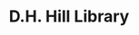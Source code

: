 ---
events:
- building: D.H. Hill Library
  categories: dh-hill-library
  description: The first Pan Afrikan Festival began on March 22 of that year and continued
    until April 2. The festival featured lectures by C. T. Vivian and other speakers,
    as well as musical performances. The Pan Afrikan Festival has been an annual event
    at NC State since then.
  event_decade: '1970'
  event_id: '12'
  excerpt: The first Pan Afrikan Festival began on March 22 of that year and continued
    until April 2. The festival featured lectures by C. T. Vivian and other speakers,
    as well as musical performances. The Pan Afrikan Festival has been an annual event
    at NC State since then.
  image id (orig): ua023_025-002-bx0004-003-007
  image_caption: Dancers at Pan-African festival
  image_id: ua023_025-002-bx0004-003-007
  image_link: https://d.lib.ncsu.edu/collections/catalog/ua023_025-002-bx0004-003-007
  start_date: 03/01/1971
  title: Pan Afrikan Festival
  year: '1971'
- building: D.H. Hill Library
  categories: dh-hill-library
  description: The Collection Management Department was established in the library,
    with Margaret Hunt as its first head. Hunt had been one of the first African American
    librarians hired during the 1970s.
  event_decade: '1990'
  event_id: '28'
  excerpt: The Collection Management Department was established in the library, with
    Margaret Hunt as its first head. Hunt had been one of the first African American
    librarians hired during the 1970s.
  image id (orig): '0003311'
  image_caption: D. H. Hill Jr. Library's new bookstack, North Carolina State University.
  image_id: '0003311'
  image_link: https://d.lib.ncsu.edu/collections/catalog/0003311
  start_date: 01/01/1990
  title: Collection Management Department established
  year: '1990'
- building: D.H. Hill Library
  categories: dh-hill-library
  description: William V. Frazier was hired as the first African American in a professional
    librarian position.
  event_decade: '1970'
  event_id: '77'
  excerpt: William V. Frazier was hired as the first African American in a professional
    librarian position.
  image id (orig): 0003309
  image_caption: D. H. Hill Jr. Library, aerial view
  image_id: 0003309
  image_link: https://d.lib.ncsu.edu/collections/catalog/0003309
  redirect_from: /events/23/index.html
  start_date: 01/01/1970
  title: First African American Librarian
  year: '1970'
- audio_id: sa-rwb-010
  building: D.H. Hill Library
  categories: dh-hill-library
  description: Eric Moore became the first African American Student Senate President.
  event_decade: '1960'
  event_id: '79'
  excerpt: Eric Moore became the first African American Student Senate President.
  image id (orig): 0004840
  image_caption: Chancellor John T. Caldwell posing with North Carolina State University
    student government officials, including Eric N. Moore, at Memorial Bell Tower
  image_id: 0004840
  image_link: https://d.lib.ncsu.edu/collections/catalog/0004840
  redirect_from: /events/21/index.html
  start_date: 4/1/1969
  title: First African American Student Senate President
  year: '1969'
- audio_id: sa-rwb-006
  building: D.H. Hill Library
  categories: d.h.-hill-library
  description: Edward Walker was hired as a mail clerk, becoming the first full-time
    African American staff member of the library.
  event_decade: '1960'
  event_id: '89'
  excerpt: Edward Walker was hired as a mail clerk, becoming the first full-time African
    American staff member of the library.
  image id (orig): '0003271'
  image_caption: D. H. Hill Jr. Library
  image_id: '0003271'
  image_link: https://d.lib.ncsu.edu/collections/catalog/0003271
  redirect_from: /events/9/index.html
  start_date: 1/1/1962
  title: First Full-Time African American Library Staff Member
  year: '1962'
lat: '35.787601'
layout: post
leafleticon: /demostite/assets/leaflet/img/book.svg
lng: '-78.669998'
order: 20
permalink: places/dh-hill-library/
place: dh-hill-library
route:
  code: Ok
  routes:
  - distance: 709.044
    duration: 509.327
    geometry:
      coordinates:
      - - -78.669928
        - 35.787836
      - - -78.669893
        - 35.787916
      - - -78.669877
        - 35.787949
      - - -78.669642
        - 35.787883
      - - -78.669211
        - 35.787758
      - - -78.668863
        - 35.787674
      - - -78.668296
        - 35.787564
      - - -78.668177
        - 35.78755
      - - -78.668097
        - 35.787533
      - - -78.668007
        - 35.787497
      - - -78.667973
        - 35.787479
      - - -78.667931
        - 35.787463
      - - -78.667898
        - 35.787475
      - - -78.667816
        - 35.787484
      - - -78.667696
        - 35.787472
      - - -78.66753
        - 35.787436
      - - -78.667479
        - 35.787417
      - - -78.667402
        - 35.787369
      - - -78.667303
        - 35.787283
      - - -78.667185
        - 35.787164
      - - -78.666964
        - 35.786962
      - - -78.666911
        - 35.78694
      - - -78.666602
        - 35.786823
      - - -78.666236
        - 35.786726
      - - -78.66631
        - 35.786617
      - - -78.666376
        - 35.78652
      - - -78.666438
        - 35.78641
      - - -78.66648
        - 35.786284
      - - -78.66654
        - 35.786091
      - - -78.66657
        - 35.786016
      - - -78.666584
        - 35.785981
      - - -78.666688
        - 35.78571
      - - -78.666808
        - 35.7854
      - - -78.666753
        - 35.785349
      - - -78.666692
        - 35.785391
      - - -78.666653
        - 35.785401
      - - -78.666616
        - 35.785405
      - - -78.66654
        - 35.785407
      - - -78.666458
        - 35.785396
      - - -78.666351
        - 35.785359
      - - -78.666221
        - 35.785316
      - - -78.666232
        - 35.78528
      - - -78.666248
        - 35.785235
      - - -78.665864
        - 35.785121
      - - -78.665709
        - 35.785068
      - - -78.665669
        - 35.785044
      - - -78.665605
        - 35.785006
      - - -78.665706
        - 35.784787
      - - -78.665764
        - 35.78468
      type: LineString
    legs:
    - admins:
      - iso_3166_1: US
        iso_3166_1_alpha3: USA
      distance: 709.044
      duration: 509.327
      steps:
      - distance: 13
        driving_side: right
        duration: 10.155
        geometry:
          coordinates:
          - - -78.669928
            - 35.787836
          - - -78.669893
            - 35.787916
          - - -78.669877
            - 35.787949
          type: LineString
        intersections:
        - admin_index: 0
          bearings:
          - 20
          duration: 6.338
          entry:
          - true
          geometry_index: 0
          is_urban: true
          location:
          - -78.669928
          - 35.787836
          mapbox_streets_v8:
            class: service
          out: 0
          weight: 6.338
        - admin_index: 0
          bearings:
          - 21
          - 200
          entry:
          - true
          - false
          geometry_index: 1
          in: 1
          is_urban: true
          location:
          - -78.669893
          - 35.787916
          mapbox_streets_v8:
            class: service
          out: 0
          turn_duration: 1
          turn_weight: 1
        maneuver:
          bearing_after: 20
          bearing_before: 0
          instruction: Walk north.
          location:
          - -78.669928
          - 35.787836
          type: depart
        mode: walking
        name: ''
        weight: 10.155
      - distance: 185
        driving_side: right
        duration: 133.282
        geometry:
          coordinates:
          - - -78.669877
            - 35.787949
          - - -78.669642
            - 35.787883
          - - -78.669211
            - 35.787758
          - - -78.668863
            - 35.787674
          - - -78.668296
            - 35.787564
          - - -78.668177
            - 35.78755
          - - -78.668097
            - 35.787533
          - - -78.668007
            - 35.787497
          - - -78.667973
            - 35.787479
          - - -78.667931
            - 35.787463
          type: LineString
        intersections:
        - admin_index: 0
          bearings:
          - 109
          - 201
          duration: 68.31
          entry:
          - true
          - false
          geometry_index: 2
          in: 1
          is_urban: true
          location:
          - -78.669877
          - 35.787949
          mapbox_streets_v8:
            class: street
          out: 0
          turn_weight: 5
          weight: 73.31
        - admin_index: 0
          bearings:
          - 103
          - 287
          duration: 37.324
          entry:
          - true
          - false
          geometry_index: 5
          in: 1
          is_urban: true
          location:
          - -78.668863
          - 35.787674
          mapbox_streets_v8:
            class: street
          out: 0
          weight: 37.324
        - admin_index: 0
          bearings:
          - 98
          - 283
          duration: 8.746
          entry:
          - true
          - false
          geometry_index: 6
          in: 1
          is_urban: true
          location:
          - -78.668296
          - 35.787564
          mapbox_streets_v8:
            class: street
          out: 0
          turn_duration: 1
          turn_weight: 1
          weight: 8.746
        - admin_index: 0
          bearings:
          - 105
          - 278
          duration: 5.93
          entry:
          - true
          - false
          geometry_index: 7
          in: 1
          is_urban: true
          location:
          - -78.668177
          - 35.78755
          mapbox_streets_v8:
            class: street
          out: 0
          turn_duration: 1
          turn_weight: 1
          weight: 5.93
        - admin_index: 0
          bearings:
          - 118
          - 285
          duration: 9.155
          entry:
          - true
          - false
          geometry_index: 8
          in: 1
          is_urban: true
          location:
          - -78.668097
          - 35.787533
          mapbox_streets_v8:
            class: street
          out: 0
          weight: 9.155
        - admin_index: 0
          bearings:
          - 115
          - 298
          entry:
          - true
          - false
          geometry_index: 10
          in: 1
          is_urban: true
          location:
          - -78.667973
          - 35.787479
          mapbox_streets_v8:
            class: street
          out: 0
          turn_duration: 1
          turn_weight: 1
        maneuver:
          bearing_after: 109
          bearing_before: 21
          instruction: Turn right onto Founders Drive.
          location:
          - -78.669877
          - 35.787949
          modifier: right
          type: end of road
        mode: walking
        name: Founders Drive
        weight: 138.282
      - distance: 111
        driving_side: right
        duration: 80.169
        geometry:
          coordinates:
          - - -78.667931
            - 35.787463
          - - -78.667898
            - 35.787475
          - - -78.667816
            - 35.787484
          - - -78.667696
            - 35.787472
          - - -78.66753
            - 35.787436
          - - -78.667479
            - 35.787417
          - - -78.667402
            - 35.787369
          - - -78.667303
            - 35.787283
          - - -78.667185
            - 35.787164
          - - -78.666964
            - 35.786962
          type: LineString
        intersections:
        - admin_index: 0
          bearings:
          - 66
          - 295
          duration: 2.113
          entry:
          - true
          - false
          geometry_index: 11
          in: 1
          is_urban: true
          location:
          - -78.667931
          - 35.787463
          mapbox_streets_v8:
            class: street
          out: 0
          weight: 2.113
        - admin_index: 0
          bearings:
          - 90
          - 246
          duration: 24.944
          entry:
          - true
          - false
          geometry_index: 12
          in: 1
          is_urban: true
          location:
          - -78.667898
          - 35.787475
          mapbox_streets_v8:
            class: street
          out: 0
          turn_duration: 1
          turn_weight: 1
          weight: 24.944
        - admin_index: 0
          bearings:
          - 124
          - 285
          duration: 30.986
          entry:
          - true
          - false
          geometry_index: 15
          in: 1
          is_urban: true
          location:
          - -78.66753
          - 35.787436
          mapbox_streets_v8:
            class: street
          out: 0
          weight: 30.986
        - admin_index: 0
          bearings:
          - 138
          - 321
          entry:
          - true
          - false
          geometry_index: 19
          in: 1
          is_urban: true
          location:
          - -78.667185
          - 35.787164
          mapbox_streets_v8:
            class: street
          out: 0
          turn_duration: 1
          turn_weight: 1
        maneuver:
          bearing_after: 66
          bearing_before: 115
          instruction: Turn left to stay on Founders Drive.
          location:
          - -78.667931
          - 35.787463
          modifier: left
          type: end of road
        mode: walking
        name: Founders Drive
        weight: 80.169
      - distance: 71
        driving_side: right
        duration: 51
        geometry:
          coordinates:
          - - -78.666964
            - 35.786962
          - - -78.666911
            - 35.78694
          - - -78.666602
            - 35.786823
          - - -78.666236
            - 35.786726
          type: LineString
        intersections:
        - admin_index: 0
          bearings:
          - 117
          - 318
          duration: 4.521
          entry:
          - true
          - false
          geometry_index: 20
          in: 1
          is_urban: true
          location:
          - -78.666964
          - 35.786962
          mapbox_streets_v8:
            class: service
          out: 0
          turn_duration: 1
          turn_weight: 6
          weight: 9.521
        - admin_index: 0
          bearings:
          - 115
          - 297
          entry:
          - true
          - false
          geometry_index: 21
          in: 1
          is_urban: true
          location:
          - -78.666911
          - 35.78694
          mapbox_streets_v8:
            class: service
          out: 0
        maneuver:
          bearing_after: 117
          bearing_before: 138
          instruction: Continue on the walkway.
          location:
          - -78.666964
          - 35.786962
          modifier: straight
          type: new name
        mode: walking
        name: ''
        weight: 56
      - distance: 165
        driving_side: right
        duration: 118.197
        geometry:
          coordinates:
          - - -78.666236
            - 35.786726
          - - -78.66631
            - 35.786617
          - - -78.666376
            - 35.78652
          - - -78.666438
            - 35.78641
          - - -78.66648
            - 35.786284
          - - -78.66654
            - 35.786091
          - - -78.66657
            - 35.786016
          - - -78.666584
            - 35.785981
          - - -78.666688
            - 35.78571
          - - -78.666808
            - 35.7854
          - - -78.666753
            - 35.785349
          type: LineString
        intersections:
        - admin_index: 0
          bearings:
          - 209
          - 288
          duration: 9.859
          entry:
          - true
          - false
          geometry_index: 23
          in: 1
          is_urban: true
          location:
          - -78.666236
          - 35.786726
          mapbox_streets_v8:
            class: service
          out: 0
          weight: 9.859
        - admin_index: 0
          bearings:
          - 29
          - 209
          duration: 44.662
          entry:
          - false
          - true
          geometry_index: 24
          in: 0
          is_urban: true
          location:
          - -78.66631
          - 35.786617
          mapbox_streets_v8:
            class: service
          out: 1
          turn_duration: 1
          turn_weight: 1
          weight: 44.662
        - admin_index: 0
          bearings:
          - 14
          - 198
          duration: 6.338
          entry:
          - false
          - true
          geometry_index: 28
          in: 0
          is_urban: true
          location:
          - -78.66654
          - 35.786091
          mapbox_streets_v8:
            class: service
          out: 1
          weight: 6.338
        - admin_index: 0
          bearings:
          - 18
          - 198
          duration: 2.817
          entry:
          - false
          - true
          geometry_index: 29
          in: 0
          is_urban: true
          location:
          - -78.66657
          - 35.786016
          mapbox_streets_v8:
            class: service
          out: 1
          weight: 2.817
        - admin_index: 0
          bearings:
          - 18
          - 197
          duration: 23.535
          entry:
          - false
          - true
          geometry_index: 30
          in: 0
          is_urban: true
          location:
          - -78.666584
          - 35.785981
          mapbox_streets_v8:
            class: service
          out: 1
          turn_duration: 1
          turn_weight: 1
          weight: 23.535
        - admin_index: 0
          bearings:
          - 17
          - 197
          entry:
          - false
          - true
          geometry_index: 31
          in: 0
          is_urban: true
          location:
          - -78.666688
          - 35.78571
          mapbox_streets_v8:
            class: service
          out: 1
        maneuver:
          bearing_after: 209
          bearing_before: 108
          instruction: Turn right onto the walkway.
          location:
          - -78.666236
          - 35.786726
          modifier: right
          type: turn
        mode: walking
        name: ''
        weight: 118.197
      - distance: 52
        driving_side: right
        duration: 36.62
        geometry:
          coordinates:
          - - -78.666753
            - 35.785349
          - - -78.666692
            - 35.785391
          - - -78.666653
            - 35.785401
          - - -78.666616
            - 35.785405
          - - -78.66654
            - 35.785407
          - - -78.666458
            - 35.785396
          - - -78.666351
            - 35.785359
          - - -78.666221
            - 35.785316
          type: LineString
        intersections:
        - admin_index: 0
          bearings:
          - 50
          - 319
          duration: 7.746
          entry:
          - true
          - false
          geometry_index: 33
          in: 1
          is_urban: true
          location:
          - -78.666753
          - 35.785349
          mapbox_streets_v8:
            class: service
          out: 0
          weight: 7.746
        - admin_index: 0
          bearings:
          - 86
          - 241
          entry:
          - true
          - false
          geometry_index: 35
          in: 1
          is_urban: true
          location:
          - -78.666653
          - 35.785401
          mapbox_streets_v8:
            class: service
          out: 0
        maneuver:
          bearing_after: 50
          bearing_before: 139
          instruction: Turn left onto the walkway.
          location:
          - -78.666753
          - 35.785349
          modifier: left
          type: turn
        mode: walking
        name: ''
        weight: 36.62
      - distance: 9
        driving_side: right
        duration: 7.338
        geometry:
          coordinates:
          - - -78.666221
            - 35.785316
          - - -78.666232
            - 35.78528
          - - -78.666248
            - 35.785235
          type: LineString
        intersections:
        - admin_index: 0
          bearings:
          - 194
          - 292
          duration: 2.817
          entry:
          - true
          - false
          geometry_index: 40
          in: 1
          is_urban: true
          location:
          - -78.666221
          - 35.785316
          mapbox_streets_v8:
            class: service
          out: 0
          weight: 2.817
        - admin_index: 0
          bearings:
          - 14
          - 196
          entry:
          - false
          - true
          geometry_index: 41
          in: 0
          is_urban: true
          location:
          - -78.666232
          - 35.78528
          mapbox_streets_v8:
            class: service
          out: 1
          turn_duration: 1
          turn_weight: 1
        maneuver:
          bearing_after: 194
          bearing_before: 112
          instruction: Turn right onto the walkway.
          location:
          - -78.666221
          - 35.785316
          modifier: right
          type: turn
        mode: walking
        name: ''
        weight: 7.338
      - distance: 64
        driving_side: right
        duration: 45.07
        geometry:
          coordinates:
          - - -78.666248
            - 35.785235
          - - -78.665864
            - 35.785121
          - - -78.665709
            - 35.785068
          - - -78.665669
            - 35.785044
          - - -78.665605
            - 35.785006
          type: LineString
        intersections:
        - admin_index: 0
          bearings:
          - 16
          - 110
          duration: 40.141
          entry:
          - false
          - true
          geometry_index: 42
          in: 0
          is_urban: true
          location:
          - -78.666248
          - 35.785235
          mapbox_streets_v8:
            class: service
          out: 1
          weight: 40.141
        - admin_index: 0
          bearings:
          - 126
          - 301
          entry:
          - true
          - false
          geometry_index: 45
          in: 1
          is_urban: true
          location:
          - -78.665669
          - 35.785044
          mapbox_streets_v8:
            class: service
          out: 0
        maneuver:
          bearing_after: 110
          bearing_before: 196
          instruction: Turn left onto the walkway.
          location:
          - -78.666248
          - 35.785235
          modifier: left
          type: turn
        mode: walking
        name: ''
        weight: 45.07
      - distance: 39.044
        driving_side: right
        duration: 27.496
        geometry:
          coordinates:
          - - -78.665605
            - 35.785006
          - - -78.665706
            - 35.784787
          - - -78.665764
            - 35.78468
          type: LineString
        intersections:
        - admin_index: 0
          bearings:
          - 201
          - 306
          entry:
          - true
          - false
          geometry_index: 46
          in: 1
          is_urban: true
          location:
          - -78.665605
          - 35.785006
          mapbox_streets_v8:
            class: street
          out: 0
          turn_weight: 5
        maneuver:
          bearing_after: 201
          bearing_before: 126
          instruction: Turn right onto Boney Drive.
          location:
          - -78.665605
          - 35.785006
          modifier: right
          type: turn
        mode: walking
        name: Boney Drive
        weight: 32.496
      - distance: 0
        driving_side: right
        duration: 0
        geometry:
          coordinates:
          - - -78.665764
            - 35.78468
          - - -78.665764
            - 35.78468
          type: LineString
        intersections:
        - admin_index: 0
          bearings:
          - 23
          entry:
          - true
          geometry_index: 48
          in: 0
          location:
          - -78.665764
          - 35.78468
        maneuver:
          bearing_after: 0
          bearing_before: 203
          instruction: Your destination is on the left.
          location:
          - -78.665764
          - 35.78468
          modifier: left
          type: arrive
        mode: walking
        name: Boney Drive
        weight: 0
      summary: Founders Drive, Boney Drive
      weight: 524.327
    weight: 524.327
    weight_name: pedestrian
  waypoints:
  - distance: 26.913
    location:
    - -78.669928
    - 35.787836
    name: ''
  - distance: 15.198
    location:
    - -78.665764
    - 35.78468
    name: Boney Drive
title: D.H. Hill Library

---